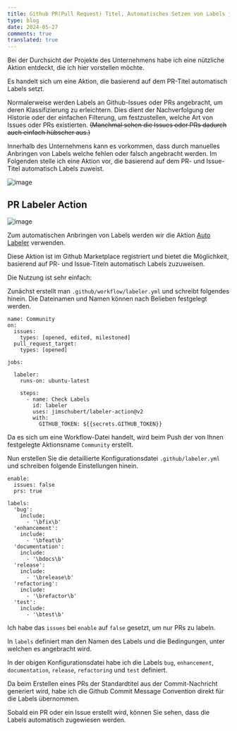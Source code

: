 ```yaml
---
title: Github PR(Pull Request) Titel, Automatisches Setzen von Labels je nach Thema des Issues
type: blog
date: 2024-05-27
comments: true
translated: true
---
```


Bei der Durchsicht der Projekte des Unternehmens habe ich eine nützliche Aktion entdeckt, die ich hier vorstellen möchte.

Es handelt sich um eine Aktion, die basierend auf dem PR-Titel automatisch Labels setzt.

Normalerweise werden Labels an Github-Issues oder PRs angebracht, um deren Klassifizierung zu erleichtern. Dies dient der Nachverfolgung der Historie oder der einfachen Filterung, um festzustellen, welche Art von Issues oder PRs existierten.
~~(Manchmal sehen die Issues oder PRs dadurch auch einfach hübscher aus.)~~

Innerhalb des Unternehmens kann es vorkommen, dass durch manuelles Anbringen von Labels welche fehlen oder falsch angebracht werden. Im Folgenden stelle ich eine Aktion vor, die basierend auf dem PR- und Issue-Titel automatisch Labels zuweist.

![image](/images/github_action/pr-labeler-action-1716800204381.png)

## PR Labeler Action
![image](/images/github_action/pr-labeler-action-1716800340299.png)

Zum automatischen Anbringen von Labels werden wir die Aktion [Auto Labeler](https://github.com/jimschubert/labeler-action) verwenden.

Diese Aktion ist im Github Marketplace registriert und bietet die Möglichkeit, basierend auf PR- und Issue-Titeln automatisch Labels zuzuweisen.

Die Nutzung ist sehr einfach:

Zunächst erstellt man `.github/workflow/labeler.yml` und schreibt folgendes hinein. Die Dateinamen und Namen können nach Belieben festgelegt werden.
```yaml{filename=".github/workflows/labeler.yml"}
name: Community
on:
  issues:
    types: [opened, edited, milestoned]
  pull_request_target:
    types: [opened]

jobs:

  labeler:
    runs-on: ubuntu-latest

    steps:
      - name: Check Labels
        id: labeler
        uses: jimschubert/labeler-action@v2
        with:
          GITHUB_TOKEN: ${{secrets.GITHUB_TOKEN}}
```

Da es sich um eine Workflow-Datei handelt, wird beim Push der von Ihnen festgelegte Aktionsname `Community` erstellt.

Nun erstellen Sie die detaillierte Konfigurationsdatei `.github/labeler.yml` und schreiben folgende Einstellungen hinein.
```yaml{filename=".github/labeler.yml"}
enable:
  issues: false
  prs: true

labels:
  'bug':
    include:
      - '\bfix\b'
  'enhancement':
    include:
      - '\bfeat\b'
  'documentation':
    include:
      - '\bdocs\b'
  'release':
    include:
      - '\brelease\b'
  'refactoring':
    include:
      - '\brefactor\b'
  'test':
    include:
      - '\btest\b'
```

Ich habe das `issues` bei `enable` auf `false` gesetzt, um nur PRs zu labeln.

In `labels` definiert man den Namen des Labels und die Bedingungen, unter welchen es angebracht wird.

In der obigen Konfigurationsdatei habe ich die Labels `bug`, `enhancement`, `documentation`, `release`, `refactoring` und `test` definiert.

Da beim Erstellen eines PRs der Standardtitel aus der Commit-Nachricht generiert wird, habe ich die Github Commit Message Convention direkt für die Labels übernommen.

Sobald ein PR oder ein Issue erstellt wird, können Sie sehen, dass die Labels automatisch zugewiesen werden.